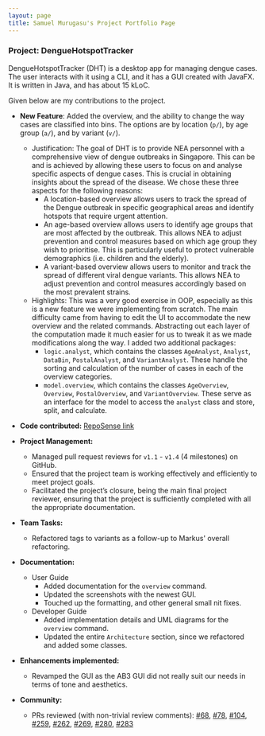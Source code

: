 ```yaml
---
layout: page
title: Samuel Murugasu's Project Portfolio Page
---
```


### Project: DengueHotspotTracker

DengueHotspotTracker (DHT) is a desktop app for managing dengue cases. The user interacts with it using a CLI, and it has a GUI created with JavaFX. It is written in Java, and has about 15 kLoC.

Given below are my contributions to the project.

* **New Feature**: Added the overview, and the ability to change the way cases are classified into bins. The options are by location (`p/`), by age group (`a/`), and by variant (`v/`).
  * Justification: The goal of DHT is to provide NEA personnel with a comprehensive view of dengue outbreaks in Singapore. This can be and is achieved by allowing these users to focus on and analyse specific aspects of dengue cases. This is crucial in obtaining insights about the spread of the disease. We chose these three aspects for the following reasons:
    * A location-based overview allows users to track the spread of the Dengue outbreak in specific geographical areas and identify hotspots that require urgent attention.
    * An age-based overview allows users to identify age groups that are most affected by the outbreak. This allows NEA to adjust prevention and control measures based on which age group they wish to prioritise. This is particularly useful to protect vulnerable demographics (i.e. children and the elderly).
    * A variant-based overview allows users to monitor and track the spread of different viral dengue variants. This allows NEA to adjust prevention and control measures accordingly based on the most prevalent strains.
  * Highlights: This was a very good exercise in OOP, especially as this is a new feature we were implementing from scratch. The main difficulty came from having to edit the UI to accommodate the new overview and the related commands. Abstracting out each layer of the computation made it much easier for us to tweak it as we made modifications along the way. I added two additional packages:
    * `logic.analyst`, which contains the classes `AgeAnalyst`, `Analyst`, `DataBin`, `PostalAnalyst`, and `VariantAnalyst`. These handle the sorting and calculation of the number of cases in each of the overview categories.
    * `model.overview`, which contains the classes `AgeOverview`, `Overview`, `PostalOverview`, and `VariantOverview`. These serve as an interface for the model to access the `analyst` class and store, split, and calculate.

* **Code contributed:** [RepoSense link](https://nus-cs2103-ay2223s2.github.io/tp-dashboard/?search=axmszr)

* **Project Management:**
  * Managed pull request reviews for `v1.1` - `v1.4` (4 milestones) on GitHub.
  * Ensured that the project team is working effectively and efficiently to meet project goals.
  * Facilitated the project’s closure, being the main final project reviewer, ensuring that the project is sufficiently completed with all the appropriate documentation.

* **Team Tasks:**
  * Refactored tags to variants as a follow-up to Markus' overall refactoring.

* **Documentation:**
  * User Guide
    * Added documentation for the `overview` command.
    * Updated the screenshots with the newest GUI.
    * Touched up the formatting, and other general small nit fixes.
  * Developer Guide
    * Added implementation details and UML diagrams for the `overview` command.
    * Updated the entire `Architecture` section, since we refactored and added some classes.

* **Enhancements implemented:**
  * Revamped the GUI as the AB3 GUI did not really suit our needs in terms of tone and aesthetics.

* **Community:**
  * PRs reviewed (with non-trivial review comments): [#68](https://github.com/AY2223S2-CS2103-W17-2/tp/pull/68), [#78](https://github.com/AY2223S2-CS2103-W17-2/tp/pull/78), [#104](https://github.com/AY2223S2-CS2103-W17-2/tp/pull/104), [#259](https://github.com/AY2223S2-CS2103-W17-2/tp/pull/259), [#262](https://github.com/AY2223S2-CS2103-W17-2/tp/pull/262), [#269](https://github.com/AY2223S2-CS2103-W17-2/tp/pull/269), [#280](https://github.com/AY2223S2-CS2103-W17-2/tp/pull/280), [#283](https://github.com/AY2223S2-CS2103-W17-2/tp/pull/283)
